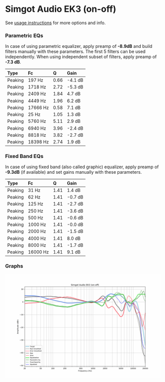 # Simgot Audio EK3 (on-off)
See [usage instructions](https://github.com/jaakkopasanen/AutoEq#usage) for more options and info.

### Parametric EQs
In case of using parametric equalizer, apply preamp of **-8.9dB** and build filters manually
with these parameters. The first 5 filters can be used independently.
When using independent subset of filters, apply preamp of **-7.3 dB**.

| Type    | Fc       |    Q | Gain    |
|:--------|:---------|:-----|:--------|
| Peaking | 197 Hz   | 0.66 | -4.1 dB |
| Peaking | 1718 Hz  | 2.72 | -5.3 dB |
| Peaking | 2409 Hz  | 1.84 | 4.7 dB  |
| Peaking | 4449 Hz  | 1.96 | 6.2 dB  |
| Peaking | 17666 Hz | 0.58 | 7.1 dB  |
| Peaking | 25 Hz    | 1.05 | 1.3 dB  |
| Peaking | 5760 Hz  | 5.11 | 2.9 dB  |
| Peaking | 6940 Hz  | 3.96 | -2.4 dB |
| Peaking | 8818 Hz  | 3.82 | -2.7 dB |
| Peaking | 18398 Hz | 2.74 | 1.9 dB  |

### Fixed Band EQs
In case of using fixed band (also called graphic) equalizer, apply preamp of **-9.3dB**
(if available) and set gains manually with these parameters.

| Type    | Fc       |    Q | Gain    |
|:--------|:---------|:-----|:--------|
| Peaking | 31 Hz    | 1.41 | 1.4 dB  |
| Peaking | 62 Hz    | 1.41 | -0.7 dB |
| Peaking | 125 Hz   | 1.41 | -2.7 dB |
| Peaking | 250 Hz   | 1.41 | -3.6 dB |
| Peaking | 500 Hz   | 1.41 | -0.6 dB |
| Peaking | 1000 Hz  | 1.41 | -0.0 dB |
| Peaking | 2000 Hz  | 1.41 | -1.5 dB |
| Peaking | 4000 Hz  | 1.41 | 8.0 dB  |
| Peaking | 8000 Hz  | 1.41 | -1.7 dB |
| Peaking | 16000 Hz | 1.41 | 9.1 dB  |

### Graphs
![](./Simgot%20Audio%20EK3%20(on-off).png)